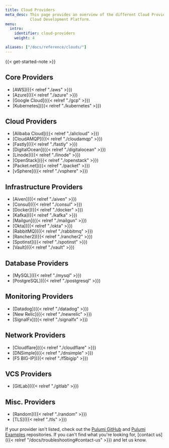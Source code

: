 ```yaml
---
title: Cloud Providers
meta_desc: This page provides an overview of the different Cloud Providers supported by the Pulumi
           Cloud Development Platform.
menu:
  intro:
    identifier: cloud-providers
    weight: 4

aliases: ["/docs/reference/clouds/"]
---
```


{{< get-started-note >}}

## Core Providers

* [AWS]({{< relref "./aws" >}})
* [Azure]({{< relref "./azure" >}})
* [Google Cloud]({{< relref "./gcp" >}})
* [Kubernetes]({{< relref "./kubernetes" >}})

## Cloud Providers

* [Alibaba Cloud]({{< relref "./alicloud" >}})
* [CloudAMQP]({{< relref "./cloudamqp" >}})
* [Fastly]({{< relref "./fastly" >}})
* [DigitalOcean]({{< relref "./digitalocean" >}})
* [Linode]({{< relref "./linode" >}})
* [OpenStack]({{< relref "./openstack" >}})
* [Packet.net]({{< relref "./packet" >}})
* [vSphere]({{< relref "./vsphere" >}})

## Infrastructure Providers

* [Aiven]({{< relref "./aiven" >}})
* [Consul]({{< relref "./consul" >}})
* [Docker]({{< relref "./docker" >}})
* [Kafka]({{< relref "./kafka" >}})
* [Mailgun]({{< relref "./mailgun" >}})
* [Okta]({{< relref "./okta" >}})
* [RabbitMQ]({{< relref "./rabbitmq" >}})
* [Rancher2]({{< relref "./rancher2" >}})
* [Spotinst]({{< relref "./spotinst" >}})
* [Vault]({{< relref "./vault" >}})

## Database Providers

* [MySQL]({{< relref "./mysql" >}})
* [PostgreSQL]({{< relref "./postgresql" >}})

## Monitoring Providers

* [Datadog]({{< relref "./datadog" >}})
* [New Relic]({{< relref "./newrelic" >}})
* [SignalFx]({{< relref "./signalfx" >}})

## Network Providers

* [Cloudflare]({{< relref "./cloudflare" >}})
* [DNSimple]({{< relref "./dnsimple" >}})
* [F5 BIG-IP]({{< relref "./f5bigip" >}})

## VCS Providers

* [GitLab]({{< relref "./gitlab" >}})

## Misc. Providers

* [Random]({{< relref "./random" >}})
* [TLS]({{< relref "./tls" >}})

If your provider isn't listed, check out the [Pulumi GitHub](https://github.com/pulumi) and
[Pulumi Examples](https://github.com/pulumi/examples) repositories. If you can't find what you're looking for,
[contact us]({{< relref "/docs/troubleshooting#contact-us" >}}) and let us know.
